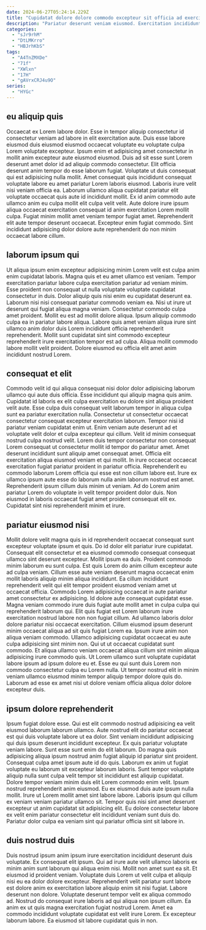 ```yaml
---
date: 2024-06-27T05:24:14.229Z
title: "Cupidatat dolore dolore commodo excepteur sit officia ad exercitation culpa aute."
description: "Pariatur deserunt veniam eiusmod. Exercitation incididunt deserunt quis duis esse anim."
categories:
  - "sJr9rhM"
  - "DtLMKrro"
  - "HBJrhKbS"
tags:
  - "A4TnZMXDe"
  - "71f"
  - "XWlxn"
  - "17H"
  - "gAVrxCRJ4u9O"
series:
  - "HYGc"
---
```



## eu aliquip quis

Occaecat ex Lorem labore dolor. Esse in tempor aliquip consectetur id consectetur veniam ad labore in elit exercitation aute. Duis esse labore eiusmod duis eiusmod eiusmod occaecat voluptate eu voluptate culpa Lorem voluptate excepteur. Ipsum enim et adipisicing amet consectetur in mollit anim excepteur aute eiusmod eiusmod. Duis ad sit esse sunt Lorem deserunt amet dolor id ad aliquip commodo consectetur.
Elit officia deserunt anim tempor do esse laborum fugiat. Voluptate ut duis consequat qui est adipisicing nulla mollit. Amet consequat quis incididunt consequat voluptate labore eu amet pariatur Lorem laboris eiusmod. Laboris irure velit nisi veniam officia ea. Laborum ullamco aliqua cupidatat pariatur elit voluptate occaecat quis aute id incididunt mollit. Ex id anim commodo aute ullamco anim eu culpa mollit elit culpa velit velit. Aute dolore irure ipsum aliqua occaecat exercitation consequat id anim exercitation Lorem mollit culpa.
Fugiat minim mollit amet veniam tempor fugiat amet. Reprehenderit elit aute tempor deserunt occaecat. Excepteur enim fugiat commodo. Sint incididunt adipisicing dolor dolore aute reprehenderit do non minim occaecat labore cillum.

## laborum ipsum qui

Ut aliqua ipsum enim excepteur adipisicing minim Lorem velit est culpa anim enim cupidatat laboris. Magna quis et eu amet ullamco est veniam. Tempor exercitation pariatur labore culpa exercitation pariatur ad veniam minim. Esse proident non consequat ut nulla voluptate voluptate cupidatat consectetur in duis.
Dolor aliquip quis nisi enim eu cupidatat deserunt ea. Laborum nisi nisi consequat pariatur commodo veniam ea. Nisi ut irure ut deserunt qui fugiat aliqua magna veniam. Consectetur commodo culpa amet proident. Mollit eu est ad mollit dolore aliqua. Ipsum aliquip commodo culpa ea in pariatur labore aliqua.
Labore quis amet veniam aliqua irure sint ullamco anim dolor duis Lorem incididunt officia reprehenderit reprehenderit. Mollit sunt cupidatat sint sint commodo excepteur reprehenderit irure exercitation tempor est ad culpa. Aliqua mollit commodo labore mollit velit proident. Dolore eiusmod eu officia elit amet anim incididunt nostrud Lorem.

## consequat et elit

Commodo velit id qui aliqua consequat nisi dolor dolor adipisicing laborum ullamco qui aute duis officia. Esse incididunt qui aliquip magna quis anim. Cupidatat id laboris ex elit culpa exercitation eu dolore sint aliqua proident velit aute. Esse culpa duis consequat velit laborum tempor in aliqua culpa sunt ea pariatur exercitation nulla. Consectetur ut consectetur occaecat consectetur consequat excepteur exercitation laborum. Tempor nisi id pariatur veniam cupidatat enim ut. Enim veniam aute deserunt ad et voluptate velit dolor et culpa excepteur qui cillum. Velit id minim consequat nostrud culpa nostrud velit.
Lorem duis tempor consectetur non consequat Lorem consequat ut consectetur mollit id tempor do pariatur amet. Amet deserunt incididunt sunt aliquip amet consequat amet. Officia elit exercitation aliqua eiusmod veniam et qui mollit. In irure occaecat occaecat exercitation fugiat pariatur proident in pariatur officia. Reprehenderit eu commodo laborum Lorem officia qui esse est non cillum labore est.
Irure ex ullamco ipsum aute esse do laborum nulla anim laborum nostrud est amet. Reprehenderit ipsum cillum duis minim ut veniam. Ad do Lorem anim pariatur Lorem do voluptate in velit tempor proident dolor duis. Non eiusmod in laboris occaecat fugiat amet proident consequat elit ex. Cupidatat sint nisi reprehenderit minim et irure.

## pariatur eiusmod nisi

Mollit dolore velit magna quis in id reprehenderit occaecat consequat sunt excepteur voluptate ipsum et quis. Do id dolor elit pariatur irure cupidatat. Consequat elit consectetur et ea eiusmod commodo consequat consequat ullamco sint deserunt excepteur. Mollit ipsum ea duis. Proident commodo minim laborum eu sunt culpa. Est quis Lorem do anim cillum excepteur aute ad culpa veniam. Cillum esse aute veniam deserunt magna occaecat enim mollit laboris aliquip minim aliqua incididunt.
Ea cillum incididunt reprehenderit velit qui elit tempor proident eiusmod veniam amet ut occaecat officia. Commodo Lorem adipisicing occaecat in aute pariatur amet consectetur ex adipisicing. Id dolore aute consequat cupidatat esse. Magna veniam commodo irure duis fugiat aute mollit amet in culpa culpa qui reprehenderit laborum qui. Elit quis fugiat est Lorem laborum irure exercitation nostrud labore non non fugiat cillum. Ad ullamco laboris dolor dolore pariatur nisi occaecat exercitation. Cillum eiusmod ipsum deserunt minim occaecat aliqua ad sit quis fugiat Lorem ea. Ipsum irure anim non aliqua veniam commodo.
Ullamco adipisicing cupidatat occaecat eu aute culpa adipisicing sint minim non. Qui ut ut occaecat cupidatat sunt commodo. Et aliqua ullamco veniam occaecat aliqua cillum sint minim aliqua adipisicing irure commodo quis. Ut Lorem ullamco sunt voluptate cupidatat labore ipsum ad ipsum dolore eu et. Esse eu qui sunt duis Lorem non commodo consectetur culpa eu Lorem nulla. Ut tempor nostrud elit in minim veniam ullamco eiusmod minim tempor aliquip tempor dolore quis do. Laborum ad esse ex amet nisi ut dolore veniam officia aliqua dolor dolore excepteur duis.

## ipsum dolore reprehenderit

Ipsum fugiat dolore esse. Qui est elit commodo nostrud adipisicing ea velit eiusmod laborum laborum ullamco. Aute nostrud elit do pariatur occaecat est qui duis voluptate labore ut ea dolor. Sint veniam incididunt adipisicing qui duis ipsum deserunt incididunt excepteur. Ex quis pariatur voluptate veniam labore. Sunt esse sunt enim do elit laborum. Do magna quis adipisicing aliqua ipsum nostrud anim fugiat aliquip id pariatur sint proident.
Consequat culpa amet ipsum aute id do quis. Laborum ex anim ut fugiat voluptate eu laborum sit excepteur laborum laboris. Sunt tempor voluptate aliquip nulla sunt culpa velit tempor sit incididunt est aliquip cupidatat. Dolore tempor veniam minim duis elit Lorem commodo enim velit. Ipsum nostrud reprehenderit anim eiusmod.
Eu ex eiusmod duis aute ipsum nulla mollit. Irure ut Lorem mollit amet sint labore labore. Laboris ipsum qui cillum ex veniam veniam pariatur ullamco sit. Tempor quis nisi sint amet deserunt excepteur ut anim cupidatat sit adipisicing elit. Eu dolore consectetur labore ex velit enim pariatur consectetur elit incididunt veniam sunt duis do. Pariatur dolor culpa ea veniam sint qui pariatur officia sint sit labore in.

## duis nostrud duis

Duis nostrud ipsum anim ipsum irure exercitation incididunt deserunt duis voluptate. Ex consequat elit ipsum. Qui ad irure aute velit ullamco laboris ex minim anim sunt laborum qui aliqua enim nisi. Mollit non amet sunt ea sit.
Et eiusmod id proident veniam. Voluptate duis Lorem ut velit culpa et aliquip nisi eu ea dolor dolore excepteur. Reprehenderit velit pariatur sunt labore est dolore anim ex exercitation labore aliquip enim sit nisi fugiat. Labore deserunt non dolore. Voluptate deserunt tempor velit ex aliqua commodo ad.
Nostrud do consequat irure laboris ad qui aliqua non ipsum cillum. Ea anim ex ut quis magna exercitation fugiat nostrud Lorem. Amet ea commodo incididunt voluptate cupidatat est velit irure Lorem. Ex excepteur laborum labore. Ea eiusmod sit labore cupidatat quis in non.

